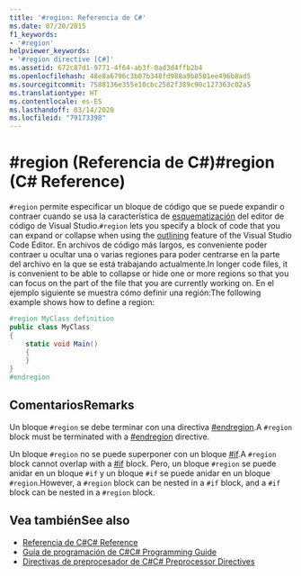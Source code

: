 ```yaml
---
title: '#region: Referencia de C#'
ms.date: 07/20/2015
f1_keywords:
- '#region'
helpviewer_keywords:
- '#region directive [C#]'
ms.assetid: 672c87d1-9771-4f64-ab3f-0ad3d4ffb2b4
ms.openlocfilehash: 48e8a6796c3b07b348fd988a9b8501ee496b8ad5
ms.sourcegitcommit: 7588136e355e10cbc2582f389c90c127363c02a5
ms.translationtype: HT
ms.contentlocale: es-ES
ms.lasthandoff: 03/14/2020
ms.locfileid: "79173398"
---
```

# <a name="region-c-reference"></a><span data-ttu-id="c3e1a-102">#region (Referencia de C#)</span><span class="sxs-lookup"><span data-stu-id="c3e1a-102">#region (C# Reference)</span></span>
<span data-ttu-id="c3e1a-103">`#region` permite especificar un bloque de código que se puede expandir o contraer cuando se usa la característica de [esquematización](/visualstudio/ide/outlining) del editor de código de Visual Studio.</span><span class="sxs-lookup"><span data-stu-id="c3e1a-103">`#region` lets you specify a block of code that you can expand or collapse when using the [outlining](/visualstudio/ide/outlining) feature of the Visual Studio Code Editor.</span></span> <span data-ttu-id="c3e1a-104">En archivos de código más largos, es conveniente poder contraer u ocultar una o varias regiones para poder centrarse en la parte del archivo en la que se está trabajando actualmente.</span><span class="sxs-lookup"><span data-stu-id="c3e1a-104">In longer code files, it is convenient to be able to collapse or hide one or more regions so that you can focus on the part of the file that you are currently working on.</span></span> <span data-ttu-id="c3e1a-105">En el ejemplo siguiente se muestra cómo definir una región:</span><span class="sxs-lookup"><span data-stu-id="c3e1a-105">The following example shows how to define a region:</span></span>  
  
```csharp
#region MyClass definition  
public class MyClass
{  
    static void Main()
    {  
    }  
}  
#endregion  
```  
  
## <a name="remarks"></a><span data-ttu-id="c3e1a-106">Comentarios</span><span class="sxs-lookup"><span data-stu-id="c3e1a-106">Remarks</span></span>  
 <span data-ttu-id="c3e1a-107">Un bloque `#region` se debe terminar con una directiva [#endregion](./preprocessor-endregion.md).</span><span class="sxs-lookup"><span data-stu-id="c3e1a-107">A `#region` block must be terminated with a [#endregion](./preprocessor-endregion.md) directive.</span></span>  
  
 <span data-ttu-id="c3e1a-108">Un bloque `#region` no se puede superponer con un bloque [#if](./preprocessor-if.md).</span><span class="sxs-lookup"><span data-stu-id="c3e1a-108">A `#region` block cannot overlap with a [#if](./preprocessor-if.md) block.</span></span> <span data-ttu-id="c3e1a-109">Pero, un bloque `#region` se puede anidar en un bloque `#if` y un bloque `#if` se puede anidar en un bloque `#region`.</span><span class="sxs-lookup"><span data-stu-id="c3e1a-109">However, a `#region` block can be nested in a `#if` block, and a `#if` block can be nested in a `#region` block.</span></span>  
  
## <a name="see-also"></a><span data-ttu-id="c3e1a-110">Vea también</span><span class="sxs-lookup"><span data-stu-id="c3e1a-110">See also</span></span>

- [<span data-ttu-id="c3e1a-111">Referencia de C#</span><span class="sxs-lookup"><span data-stu-id="c3e1a-111">C# Reference</span></span>](../index.md)
- [<span data-ttu-id="c3e1a-112">Guía de programación de C#</span><span class="sxs-lookup"><span data-stu-id="c3e1a-112">C# Programming Guide</span></span>](../../programming-guide/index.md)
- [<span data-ttu-id="c3e1a-113">Directivas de preprocesador de C#</span><span class="sxs-lookup"><span data-stu-id="c3e1a-113">C# Preprocessor Directives</span></span>](./index.md)
